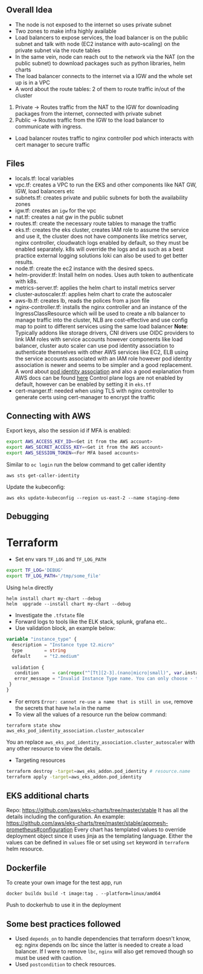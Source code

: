 ## Overall Idea
- The node is not exposed to the internet so uses private subnet
- Two zones to make infra highly available
- Load balancers to expose services, the load balancer is on the public subnet and talk with node (EC2 instance with auto-scaling)
on the private subnet via the route tables
- In the same vein, node can reach out to the network via the NAT (on the public subnet) to download packages such as python
libraries, helm charts
- The load balancer connects to the internet via a IGW and the whole set up is in a VPC
- A word about the route tables:
2 of them to route traffic in/out of the cluster
1) Private -> Routes traffic from the NAT to the IGW for downloading packages from the internet, connected with private subnet
2) Public -> Routes traffic from the IGW to the load balancer to communicate with ingress.
- Load balancer routes traffic to nginx controller pod which interacts with cert manager to secure traffic

## Files
- locals.tf: local variables
- vpc.tf: creates a VPC to run the EKS and other components like NAT GW, IGW, load balancers etc
- subnets.tf: creates private and public subnets for both the availability zones
- igw.tf: creates an `igw` for the vpc
- nat.tf: creates a nat gw in the public subnet
- routes.tf: create the necessary route tables to manage the traffic
- eks.tf: creates the eks cluster, creates IAM role to assume the service and use it, the cluster does not have components
like metrics server, nginx controller, cloudwatch logs enabled by default, so they must be enabled separately. k8s will 
override the logs and as such as a best practice external logging solutions loki can also be used to get better results.
- node.tf: create the ec2 instance with the desired specs.
- helm-provider.tf: Install helm on nodes. Uses auth token to authenticate with k8s.
- metrics-server.tf: applies the helm chart to install metrics server
- cluster-autoscaler.tf: applies helm chart to crate the autoscaler
- aws-lb.tf: creates lb, reads the polices from a json file
- nginx-controller.tf: installs the nginx controller and an instance of the IngressClassResource which will be used to create
a nlb balancer to manage traffic into the cluster, NLB are cost-effective and use config map to point to different services
using the same load balancer
**Note**: Typically addons like storage drivers, CNI drivers use OIDC providers to link IAM roles with service accounts however
components like load balancer, cluster auto scaler can use pod identity association to authenticate themselves with other AWS
services like EC2, ELB using the service accounts associated with an IAM role however pod identity association is newer and seems 
to be simpler and a good replacement.
A word about [pod identity association](pod_indentity_association.md) and also a good explanation from AWS docs can be found [here](https://aws.amazon.com/blogs/containers/amazon-eks-pod-identity-a-new-way-for-applications-on-eks-to-obtain-iam-credentials/)
Control plane logs are not enabled by default, however can be enabled by setting it in `eks.tf`
- cert-manger.tf: needed when using TLS with nginx controller to generate certs using cert-manager to encrypt the traffic

## Connecting with AWS
Export keys, also the session id if MFA is enabled:

```bash
export AWS_ACCESS_KEY_ID=<Get it from the AWS account>
export AWS_SECRET_ACCESS_KEY=<Get it from the AWS account>
export AWS_SESSION_TOKEN=<For MFA based accounts>

```
Similar to `oc login` run the below command to get caller identity
```commandline
aws sts get-caller-identity
```
Update the kubeconfig:
```commandline
aws eks update-kubeconfig --region us-east-2 --name staging-demo
```

## Debugging
# Terraform
- Set env vars `TF_LOG` and `TF_LOG_PATH`
```bash
export TF_LOG='DEBUG'
export TF_LOG_PATH='/tmp/some_file'
```
Using `helm` directly
```commandline
helm install chart my-chart --debug
helm  upgrade --install chart my-chart --debug
```
- Investigate the `.tfstate` file
- Forward logs to tools like the ELK stack, splunk, grafana etc..
- Use validation block, an example below:
```terraform
variable "instance_type" {
  description = "Instance type t2.micro"
  type        = string
  default     = "t2.medium"
 
  validation {
   condition     = can(regex("^[Tt][2-3].(nano|micro|small)", var.instance_type))
   error_message = "Invalid Instance Type name. You can only choose - t2.nano,t2.micro,t2.small"
 }
}
```

- For errors `Error: cannot re-use a name that is still in use`, remove the secrets that have `helm` in the name
- To view all the values of a resource run the below command:
```commandline
terraform state show aws_eks_pod_identity_association.cluster_autoscaler
```
You an replace `aws_eks_pod_identity_association.cluster_autoscaler` with any other resource to view the details.

- Targeting resources
```bash
terraform destroy -target=aws_eks_addon.pod_identity # resource.name
terraform apply -target=aws_eks_addon.pod_identity
```

## EKS additional charts
Repo: https://github.com/aws/eks-charts/tree/master/stable
It has all the details including the configuration.
An example: https://github.com/aws/eks-charts/tree/master/stable/appmesh-prometheus#configuration
Every chart has templated values to override deployment object since it uses jinja as the templating language. Either
the values can be defined in `values` file or set using `set` keyword in `terraform` helm resource.

## Dockerfile
To create your own image for the test app, run
```commandline
docker buildx build -t image:tag . --platform=linux/amd64
```
Push to dockerhub to use it in the deployment

## Some best practices followed
- Used `depends_on` to handle dependencies that terraform doesn't know, eg: nginx depends on lbc since the latter is needed
to create a load balancer. If I were to remove `lbc`, `nginx` will also get removed though so must be used with caution.
- Used `postcondition` to check resources.